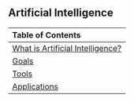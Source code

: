 ## Artificial Intelligence

|Table of Contents|
|:------|
| [What is Artificial Intelligence?](https://github.com/balazodeldiablo/IT115/blob/main/Artificial%20Intelligence%20-%20Wiki/Artificial_Intelligence.md)| 
| [Goals](https://github.com/balazodeldiablo/IT115/blob/main/Artificial%20Intelligence%20-%20Wiki/Goals.md)                           | 
| [Tools](https://github.com/balazodeldiablo/IT115/blob/main/Artificial%20Intelligence%20-%20Wiki/Tools.md)                           | 
| [Applications](https://github.com/balazodeldiablo/Software-Development-Tools---Assigment-2/blob/main/Artificial%20Intelligence%20-%20Wiki/Application.md)                    |
